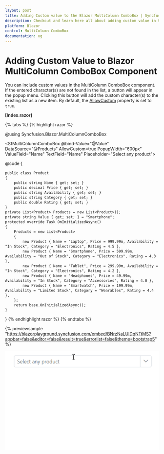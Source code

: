 ```yaml
---
layout: post
title: Adding Custom value to the Blazor MultiColumn ComboBox | Syncfusion
description: Checkout and learn here all about adding custom value in Syncfusion Blazor MultiColumn ComboBox component and much more.
platform: Blazor
control: MultiColumn ComboBox
documentation: ug
---
```


# Adding Custom Value to Blazor MultiColumn ComboBox Component

You can include custom values in the MultiColumn ComboBox component. If the entered character(s) are not found in the list, a button will appear in the popup menu. Clicking this button will add the custom character(s) to the existing list as a new item. By default, the [AllowCustom](https://help.syncfusion.com/cr/blazor/Syncfusion.Blazor.MultiColumnComboBox.SfMultiColumnComboBox-2.html#Syncfusion_Blazor_MultiColumnComboBox_SfMultiColumnComboBox_2_AllowCustom) property is set to `true`.

**[Index.razor]**

{% tabs %}
{% highlight razor %}


@using Syncfusion.Blazor.MultiColumnComboBox

<SfMultiColumnComboBox @bind-Value="@Value" DataSource="@Products" AllowCustom=true PopupWidth="600px" ValueField="Name" TextField="Name" Placeholder="Select any product"></SfMultiColumnComboBox>

@code {

    public class Product
    {
        public string Name { get; set; }
        public decimal Price { get; set; }
        public string Availability { get; set; }
        public string Category { get; set; }
        public double Rating { get; set; }
    }
    private List<Product> Products = new List<Product>();
    private string Value { get; set; } = "Smartphone";
    protected override Task OnInitializedAsync()
    {
        Products = new List<Product>
        {
            new Product { Name = "Laptop", Price = 999.99m, Availability = "In Stock", Category = "Electronics", Rating = 4.5 },
            new Product { Name = "Smartphone", Price = 599.99m, Availability = "Out of Stock", Category = "Electronics", Rating = 4.3 },
            new Product { Name = "Tablet", Price = 299.99m, Availability = "In Stock", Category = "Electronics", Rating = 4.2 },
            new Product { Name = "Headphones", Price = 49.99m, Availability = "In Stock", Category = "Accessories", Rating = 4.0 },
            new Product { Name = "Smartwatch", Price = 199.99m, Availability = "Limited Stock", Category = "Wearables", Rating = 4.4 },
        };
        return base.OnInitializedAsync();
    }
}
{% endhighlight razor %}
{% endtabs %}

{% previewsample "https://blazorplayground.syncfusion.com/embed/BNrzNaLUIDqNTtMS?appbar=false&editor=false&result=true&errorlist=false&theme=bootstrap5" %}

![Blazor MultiColumn ComboBox with custom value](./images/blazor-multicolumn-custom-value.gif)